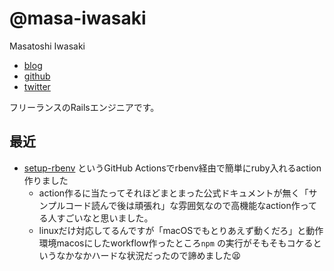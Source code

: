 # @masa-iwasaki

Masatoshi Iwasaki

- [blog](https://mstshiwasaki.hatenablog.com)
- [github](https://github.com/masa-iwasaki)
- [twitter](https://twitter.com/masa_iwasaki)


フリーランスのRailsエンジニアです。

## 最近

- [setup\-rbenv](https://github.com/marketplace/actions/setup-rbenv) というGitHub Actionsでrbenv経由で簡単にruby入れるaction作りました
  - action作るに当たってそれほどまとまった公式ドキュメントが無く「サンプルコード読んで後は頑張れ」な雰囲気なので高機能なaction作ってる人すごいなと思いました。
  - linuxだけ対応してるんですが「macOSでもとりあえず動くだろ」と動作環境macosにしたworkflow作ったところ`npm` の実行がそもそもコケるというなかなかハードな状況だったので諦めました😫